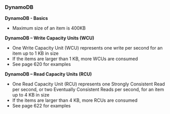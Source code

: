 ### DynamoDB
__DynamoDB - Basics__   
* Maximum size of an item is 400KB

__DynamoDB – Write Capacity Units (WCU)__  
* One Write Capacity Unit (WCU) represents one write per second for an
item up to 1 KB in size
* If the items are larger than 1 KB, more WCUs are consumed
* See page 620 for examples

__DynamoDB – Read Capacity Units (RCU)__  
* One Read Capacity Unit (RCU) represents one Strongly Consistent Read per second, or two Eventually Consistent Reads per second, for an item up to 4 KB in size
* If the items are larger than 4 KB, more RCUs are consumed
* See page 622 for examples
